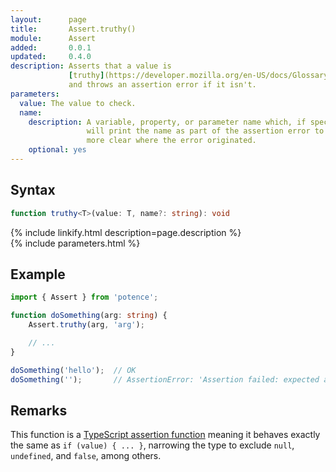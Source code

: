 ```yaml
---
layout:      page
title:       Assert.truthy()
module:      Assert
added:       0.0.1
updated:     0.4.0
description: Asserts that a value is
             [truthy](https://developer.mozilla.org/en-US/docs/Glossary/Truthy)
             and throws an assertion error if it isn't.
parameters:
  value: The value to check.
  name:
    description: A variable, property, or parameter name which, if specified,
                 will print the name as part of the assertion error to make it
                 more clear where the error originated.
    optional: yes
---
```

## Syntax

```ts
function truthy<T>(value: T, name?: string): void
```

<div class="description">{% include linkify.html description=page.description %}</div>
{% include parameters.html %}

## Example

```ts
import { Assert } from 'potence';

function doSomething(arg: string) {
    Assert.truthy(arg, 'arg');

    // ...
}

doSomething('hello');  // OK
doSomething('');       // AssertionError: 'Assertion failed: expected arg to be truthy but was ""'
```

## Remarks

This function is a
[TypeScript assertion function](https://www.typescriptlang.org/docs/handbook/release-notes/typescript-3-7.html#assertion-functions)
meaning it behaves exactly the same as `if (value) { ... }`,
narrowing the type to exclude `null`, `undefined`, and `false`,
among others.
